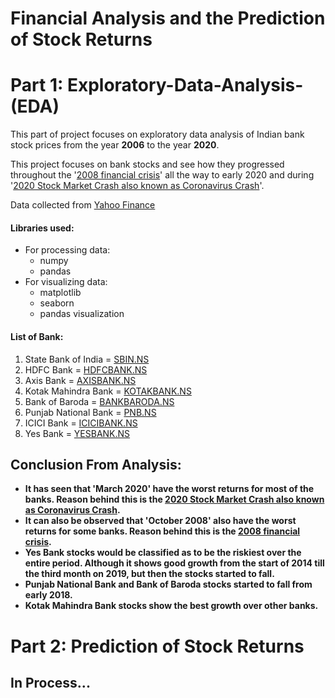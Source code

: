 # Financial Analysis and the Prediction of Stock Returns

# Part 1: Exploratory-Data-Analysis-(EDA)

This part of project focuses on exploratory data analysis of Indian bank stock prices from the year **2006** to the year **2020**. 

This project focuses on bank stocks and see how they progressed throughout the '[2008 financial crisis](https://www.history.com/news/2008-financial-crisis-causes)' all the way to early 2020 and during '[2020 Stock Market Crash also known as Coronavirus Crash](https://en.wikipedia.org/wiki/2020_stock_market_crash)'.

Data collected from [Yahoo Finance](https://in.finance.yahoo.com/)

#### Libraries used:
* For processing data:
    * numpy
    * pandas
* For visualizing data:
    * matplotlib
    * seaborn
    * pandas visualization

#### List of Bank:
1. State Bank of India = [SBIN.NS](https://in.finance.yahoo.com/quote/SBIN.NS?p=SBIN.NS&.tsrc=fin-srch)      
2. HDFC Bank = [HDFCBANK.NS](https://in.finance.yahoo.com/quote/HDFCBANK.NS?p=HDFCBANK.NS&.tsrc=fin-srch)
3. Axis Bank = [AXISBANK.NS](https://in.finance.yahoo.com/quote/AXISBANK.NS?p=AXISBANK.NS&.tsrc=fin-srch)
4. Kotak Mahindra Bank = [KOTAKBANK.NS](https://in.finance.yahoo.com/quote/KOTAKBANK.NS?p=KOTAKBANK.NS&.tsrc=fin-srch)
5. Bank of Baroda = [BANKBARODA.NS](https://in.finance.yahoo.com/quote/BANKBARODA.NS?p=BANKBARODA.NS&.tsrc=fin-srch)
6. Punjab National Bank = [PNB.NS](https://in.finance.yahoo.com/quote/PNB.NS?p=PNB.NS&.tsrc=fin-srch)
7. ICICI Bank = [ICICIBANK.NS](https://in.finance.yahoo.com/quote/ICICIBANK.NS?p=ICICIBANK.NS&.tsrc=fin-srch)
8. Yes Bank = [YESBANK.NS](https://in.finance.yahoo.com/quote/YESBANK.NS?p=YESBANK.NS&.tsrc=fin-srch)


## Conclusion From Analysis:
* **It has seen that 'March 2020' have the worst returns for most of the banks. Reason behind this is the [2020 Stock Market Crash also known as Coronavirus Crash](https://en.wikipedia.org/wiki/2020_stock_market_crash).**
* **It can also be observed that 'October 2008' also have the worst returns for some banks. Reason behind this is the [2008 financial crisis](https://www.history.com/news/2008-financial-crisis-causes).**
* **Yes Bank stocks would be classified as to be the riskiest over the entire period. Although it shows good growth from the start of 2014 till the third month on 2019, but then the stocks started to fall.**
* **Punjab National Bank and Bank of Baroda stocks started to fall from early 2018.**
* **Kotak Mahindra Bank stocks show the best growth over other banks.**

# Part 2: Prediction of Stock Returns

## In Process...
